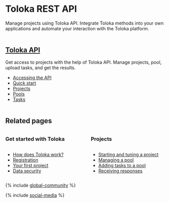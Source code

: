 # Toloka REST API

<style scoped>
.grid-container {
  display: grid;
  grid-template-columns: repeat(auto-fit, minmax(230px, 1fr));
  gap: 30px;
}
.grid-item {
  display: flex;
  flex-direction: column;
}
h2 {
  padding-top: 32px !important;
  margin-top: 0 !important;
}
h3 {
  padding-top: 16px !important;
  margin-top: 0 !important;
}
</style>

Manage projects using Toloka API. Integrate Toloka methods into your own applications and automate your interaction with the Toloka platform.

## [Toloka API](index.md)

Get access to projects with the help of Toloka API. Manage projects, pool, upload tasks, and get the results.

- [Accessing the API](concepts/access.md)
- [Quick start](concepts/quickstart.md)
- [Projects](concepts/project.md)
- [Pools](concepts/pool.md)
- [Tasks](concepts/upload-tasks.md)

## Related pages

<div class="grid-container">
    <div class="grid-item">
        <h3>Get started with Toloka</h3>
        <ul>
            <li><a href="https://toloka.ai/docs/guide/concepts/overview.html">How does Toloka work?</a></li>
            <li><a href="https://toloka.ai/docs/guide/concepts/access.html">Registration</a></li>
            <li><a href="https://toloka.ai/docs/guide/concepts/first-project.html">Your first project</a></li>
            <li><a href="https://toloka.ai/docs/guide/concepts/data-security.html">Data security</a></li>
        </ul>
    </div>
    <div class="grid-item">
        <h3>Projects</h3>
        <ul>
            <li><a href="https://toloka.ai/docs/guide/concepts/main-steps.html">Starting and tuning a project</a></li>
            <li><a href="https://toloka.ai/docs/guide/concepts/pool-main.html">Managing a pool</a></li>
            <li><a href="https://toloka.ai/docs/guide/concepts/pool.html">Adding tasks to a pool</a></li>
            <li><a href="https://toloka.ai/docs/guide/concepts/result-of-eval.html">Receiving responses</a></li>
        </ul>
    </div>
</div>

{% include [global-community](../_includes/global-community.md) %}

{% include [social-media](../_includes/social-media.md) %}